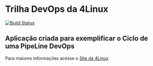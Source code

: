 # Trilha DevOps da 4Linux

<!-- Altere a Flag abaixo com sua URL do Travis -->
[![Build Status](https://travis-ci.org/audri-yamane/DevOpsLab-HelloWorld.svg?branch=master)](https://travis-ci.org/audri-yamane/DevOpsLab-HelloWorld)

## Aplicação criada para exemplificar o Ciclo de uma PipeLine DevOps


Para maiores informações acesse o [Site da 4Linux](https://www.4linux.com.br/cursos/devops)
